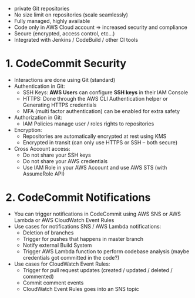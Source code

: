 - private Git repositories
- No size limit on repositories (scale seamlessly)
- Fully managed, highly available
- Code only in AWS Cloud account => increased security and compliance
- Secure (encrypted, access control, etc…)
- Integrated with Jenkins / CodeBuild / other CI tools

# 1. CodeCommit Security
- Interactions are done using Git (standard)
- Authentication in Git:
  - SSH Keys: **AWS User**s can configure **SSH keys** in their IAM Console
  - HTTPS: Done through the AWS CLI Authentication helper or Generating HTTPS credentials
  - MFA (multi factor authentication) can be enabled for extra safety
- Authorization in Git:
  - IAM Policies manage user / roles rights to repositories
- Encryption:
  - Repositories are automatically encrypted at rest using KMS
  - Encrypted in transit (can only use HTTPS or SSH – both secure)
- Cross Account access:
  - Do not share your SSH keys
  - Do not share your AWS credentials
  - Use IAM Role in your AWS Account and use AWS STS (with AssumeRole API)
  
# 2. CodeCommit Notifications
- You can trigger notifications in CodeCommit using AWS SNS or AWS Lambda or AWS CloudWatch Event Rules
- Use cases for notifications SNS / AWS Lambda notifications:
  - Deletion of branches
  - Trigger for pushes that happens in master branch
  - Notify external Build System
  - Trigger AWS Lambda function to perform codebase analysis (maybe credentials got committed in the code?)
- Use cases for CloudWatch Event Rules:
  - Trigger for pull request updates (created / updated / deleted / commented)
  - Commit comment events
  - CloudWatch Event Rules goes into an SNS topic
